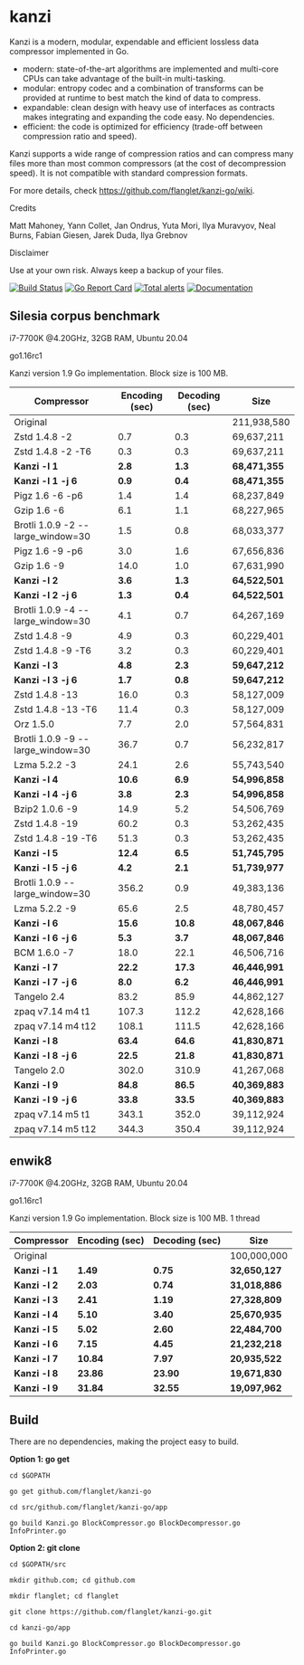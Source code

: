 kanzi
=====


Kanzi is a modern, modular, expendable and efficient lossless data compressor implemented in Go.

* modern: state-of-the-art algorithms are implemented and multi-core CPUs can take advantage of the built-in multi-tasking.
* modular: entropy codec and a combination of transforms can be provided at runtime to best match the kind of data to compress.
* expandable: clean design with heavy use of interfaces as contracts makes integrating and expanding the code easy. No dependencies.
* efficient: the code is optimized for efficiency (trade-off between compression ratio and speed).

Kanzi supports a wide range of compression ratios and can compress many files more than most common compressors (at the cost of decompression speed).
It is not compatible with standard compression formats.


For more details, check https://github.com/flanglet/kanzi-go/wiki.

Credits

Matt Mahoney,
Yann Collet,
Jan Ondrus,
Yuta Mori,
Ilya Muravyov,
Neal Burns,
Fabian Giesen,
Jarek Duda,
Ilya Grebnov

Disclaimer

Use at your own risk. Always keep a backup of your files.


[![Build Status](https://travis-ci.org/flanglet/kanzi-go.svg?branch=master)](https://travis-ci.org/flanglet/kanzi-go)
[![Go Report Card](https://goreportcard.com/badge/github.com/flanglet/kanzi-go)](https://goreportcard.com/badge/github.com/flanglet/kanzi-go)
[![Total alerts](https://img.shields.io/lgtm/alerts/g/flanglet/kanzi-go.svg?logo=lgtm&logoWidth=18)](https://lgtm.com/projects/g/flanglet/kanzi-go/alerts/)
[![Documentation](https://godoc.org/github.com/flanglet/kanzi-go?status.svg)](http://godoc.org/github.com/flanglet/kanzi-go)


Silesia corpus benchmark
-------------------------

i7-7700K @4.20GHz, 32GB RAM, Ubuntu 20.04

go1.16rc1

Kanzi version 1.9 Go implementation. Block size is 100 MB. 


|        Compressor               | Encoding (sec)  | Decoding (sec)  |    Size          |
|---------------------------------|-----------------|-----------------|------------------|
|Original     	                  |                 |                 |   211,938,580    |	
|Zstd 1.4.8 -2                    |	       0.7      |       0.3       |    69,637,211    |
|Zstd 1.4.8 -2 -T6                |	       0.3      |       0.3       |    69,637,211    |
|**Kanzi -l 1**                   |  	   **2.8** 	  |     **1.3**     |  **68,471,355**  |
|**Kanzi -l 1 -j 6**              |  	   **0.9** 	  |     **0.4**     |  **68,471,355**  |
|Pigz 1.6 -6 -p6                  |        1.4      |       1.4       |    68,237,849    |        
|Gzip 1.6 -6                      |        6.1      |       1.1       |    68,227,965    |   
|Brotli 1.0.9 -2 --large_window=30|        1.5      |       0.8       |    68,033,377    |
|Pigz 1.6 -9 -p6                  |        3.0      |       1.6       |    67,656,836    |
|Gzip 1.6 -9                      |       14.0      |       1.0       |    67,631,990    |        
|**Kanzi -l 2**                   |	     **3.6**	  |     **1.3**     |  **64,522,501**  |
|**Kanzi -l 2 -j 6**              |	     **1.3**	  |     **0.4**     |  **64,522,501**  |
|Brotli 1.0.9 -4 --large_window=30|        4.1      |       0.7       |    64,267,169    |
|Zstd 1.4.8 -9                    |	       4.9      |       0.3       |    60,229,401    |
|Zstd 1.4.8 -9  -T6               |	       3.2      |       0.3       |    60,229,401    |
|**Kanzi -l 3**                   |	     **4.8**	  |     **2.3**     |  **59,647,212**  |
|**Kanzi -l 3 -j 6**              |	     **1.7**	  |     **0.8**     |  **59,647,212**  |
|Zstd 1.4.8 -13                   |	      16.0      |       0.3       |    58,127,009    |
|Zstd 1.4.8 -13 -T6               |	      11.4      |       0.3       |    58,127,009    |
|Orz 1.5.0                        |	       7.7      |       2.0       |    57,564,831    |
|Brotli 1.0.9 -9 --large_window=30|       36.7      |       0.7       |    56,232,817    |
|Lzma 5.2.2 -3	                  |       24.1	    |       2.6       |    55,743,540    |
|**Kanzi -l 4**                   |	    **10.6**	  |     **6.9**     |  **54,996,858**  |
|**Kanzi -l 4 -j 6**              |	     **3.8**	  |     **2.3**     |  **54,996,858**  |
|Bzip2 1.0.6 -9	                  |       14.9      |       5.2       |    54,506,769	   |
|Zstd 1.4.8 -19	                  |       60.2      |       0.3       |    53,262,435    |
|Zstd 1.4.8 -19	-T6               |       51.3      |       0.3       |    53,262,435    |
|**Kanzi -l 5**                   |	    **12.4**	  |     **6.5**     |  **51,745,795**  |
|**Kanzi -l 5 -j 6**              |      **4.2**    |     **2.1**     |  **51,739,977**  |
|Brotli 1.0.9 --large_window=30   |      356.2	    |       0.9       |    49,383,136    |
|Lzma 5.2.2 -9                    |       65.6	    |       2.5       |    48,780,457    |
|**Kanzi -l 6**	                  |     **15.6**    |    **10.8**     |  **48,067,846**  |
|**Kanzi -l 6 -j 6**              |      **5.3**    |     **3.7**     |  **48,067,846**  |
|BCM 1.6.0 -7	                    |       18.0      |      22.1       |    46,506,716    |
|**Kanzi -l 7**                   |     **22.2**	  |    **17.3**     |  **46,446,991**  |
|**Kanzi -l 7 -j 6**              |      **8.0**	  |     **6.2**     |  **46,446,991**  |
|Tangelo 2.4	                    |       83.2      |      85.9       |    44,862,127    |
|zpaq v7.14 m4 t1                 |      107.3	    |     112.2       |    42,628,166    |
|zpaq v7.14 m4 t12                |      108.1	    |     111.5       |    42,628,166    |
|**Kanzi -l 8**                   |     **63.4**	  |    **64.6**     |  **41,830,871**  |
|**Kanzi -l 8 -j 6**              |     **22.5**	  |    **21.8**     |  **41,830,871**  |
|Tangelo 2.0	                    |      302.0    	|     310.9       |    41,267,068    |
|**Kanzi -l 9**                   |     **84.8**	  |    **86.5**     |  **40,369,883**  |
|**Kanzi -l 9 -j 6**              |     **33.8**	  |    **33.5**     |  **40,369,883**  |
|zpaq v7.14 m5 t1                 |	     343.1	    |     352.0       |    39,112,924    |
|zpaq v7.14 m5 t12                |	     344.3	    |     350.4       |    39,112,924    |


enwik8
-------

i7-7700K @4.20GHz, 32GB RAM, Ubuntu 20.04

go1.16rc1

Kanzi version 1.9 Go implementation. Block size is 100 MB. 1 thread


|        Compressor           | Encoding (sec)  | Decoding (sec)  |    Size          |
|-----------------------------|-----------------|-----------------|------------------|
|Original     	              |                 |                 |   100,000,000    |	
|**Kanzi -l 1**               |  	  **1.49**	  |    **0.75**     |  **32,650,127**  |
|**Kanzi -l 2**               |     **2.03**    |    **0.74**     |  **31,018,886**  |        
|**Kanzi -l 3**               |     **2.41**    |    **1.19**     |  **27,328,809**  |        
|**Kanzi -l 4**               |	    **5.10**    |    **3.40**     |  **25,670,935**  |
|**Kanzi -l 5**               |	    **5.02**	  |    **2.60**     |  **22,484,700**  |
|**Kanzi -l 6**               |	    **7.15**	  |    **4.45**     |  **21,232,218**  |
|**Kanzi -l 7**               |	   **10.84**	  |    **7.97**     |  **20,935,522**  |
|**Kanzi -l 8**               |	   **23.86**	  |   **23.90**     |  **19,671,830**  |
|**Kanzi -l 9**               |	   **31.84**	  |   **32.55**     |  **19,097,962**  |


Build
-----

There are no dependencies, making the project easy to build.

**Option 1: go get** 

~~~
cd $GOPATH

go get github.com/flanglet/kanzi-go

cd src/github.com/flanglet/kanzi-go/app

go build Kanzi.go BlockCompressor.go BlockDecompressor.go InfoPrinter.go
~~~



**Option 2: git clone** 

~~~
cd $GOPATH/src

mkdir github.com; cd github.com

mkdir flanglet; cd flanglet

git clone https://github.com/flanglet/kanzi-go.git

cd kanzi-go/app

go build Kanzi.go BlockCompressor.go BlockDecompressor.go InfoPrinter.go
~~~
